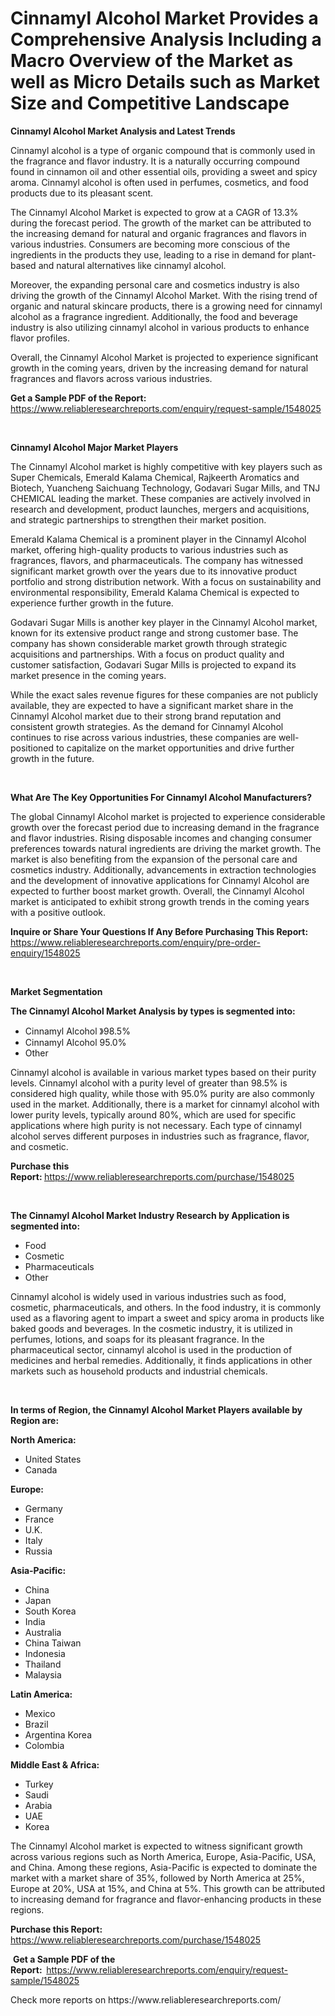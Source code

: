 <p><h1>Cinnamyl Alcohol Market Provides a Comprehensive Analysis Including a Macro Overview of the Market as well as Micro Details such as Market Size and Competitive Landscape</h1></p><p><strong>Cinnamyl Alcohol Market Analysis and Latest Trends</strong></p>
<p><p>Cinnamyl alcohol is a type of organic compound that is commonly used in the fragrance and flavor industry. It is a naturally occurring compound found in cinnamon oil and other essential oils, providing a sweet and spicy aroma. Cinnamyl alcohol is often used in perfumes, cosmetics, and food products due to its pleasant scent.</p><p>The Cinnamyl Alcohol Market is expected to grow at a CAGR of 13.3% during the forecast period. The growth of the market can be attributed to the increasing demand for natural and organic fragrances and flavors in various industries. Consumers are becoming more conscious of the ingredients in the products they use, leading to a rise in demand for plant-based and natural alternatives like cinnamyl alcohol.</p><p>Moreover, the expanding personal care and cosmetics industry is also driving the growth of the Cinnamyl Alcohol Market. With the rising trend of organic and natural skincare products, there is a growing need for cinnamyl alcohol as a fragrance ingredient. Additionally, the food and beverage industry is also utilizing cinnamyl alcohol in various products to enhance flavor profiles.</p><p>Overall, the Cinnamyl Alcohol Market is projected to experience significant growth in the coming years, driven by the increasing demand for natural fragrances and flavors across various industries.</p></p>
<p><strong>Get a Sample PDF of the Report:&nbsp;</strong> <a href="https://www.reliableresearchreports.com/enquiry/request-sample/1548025">https://www.reliableresearchreports.com/enquiry/request-sample/1548025</a></p>
<p>&nbsp;</p>
<p><strong>Cinnamyl Alcohol Major Market Players</strong></p>
<p><p>The Cinnamyl Alcohol market is highly competitive with key players such as Super Chemicals, Emerald Kalama Chemical, Rajkeerth Aromatics and Biotech, Yuancheng Saichuang Technology, Godavari Sugar Mills, and TNJ CHEMICAL leading the market. These companies are actively involved in research and development, product launches, mergers and acquisitions, and strategic partnerships to strengthen their market position.</p><p>Emerald Kalama Chemical is a prominent player in the Cinnamyl Alcohol market, offering high-quality products to various industries such as fragrances, flavors, and pharmaceuticals. The company has witnessed significant market growth over the years due to its innovative product portfolio and strong distribution network. With a focus on sustainability and environmental responsibility, Emerald Kalama Chemical is expected to experience further growth in the future.</p><p>Godavari Sugar Mills is another key player in the Cinnamyl Alcohol market, known for its extensive product range and strong customer base. The company has shown considerable market growth through strategic acquisitions and partnerships. With a focus on product quality and customer satisfaction, Godavari Sugar Mills is projected to expand its market presence in the coming years.</p><p>While the exact sales revenue figures for these companies are not publicly available, they are expected to have a significant market share in the Cinnamyl Alcohol market due to their strong brand reputation and consistent growth strategies. As the demand for Cinnamyl Alcohol continues to rise across various industries, these companies are well-positioned to capitalize on the market opportunities and drive further growth in the future.</p></p>
<p>&nbsp;</p>
<p><strong>What Are The Key Opportunities For Cinnamyl Alcohol Manufacturers?</strong></p>
<p><p>The global Cinnamyl Alcohol market is projected to experience considerable growth over the forecast period due to increasing demand in the fragrance and flavor industries. Rising disposable incomes and changing consumer preferences towards natural ingredients are driving the market growth. The market is also benefiting from the expansion of the personal care and cosmetics industry. Additionally, advancements in extraction technologies and the development of innovative applications for Cinnamyl Alcohol are expected to further boost market growth. Overall, the Cinnamyl Alcohol market is anticipated to exhibit strong growth trends in the coming years with a positive outlook.</p></p>
<p><strong>Inquire or Share Your Questions If Any Before Purchasing This Report:</strong> <a href="https://www.reliableresearchreports.com/enquiry/pre-order-enquiry/1548025">https://www.reliableresearchreports.com/enquiry/pre-order-enquiry/1548025</a></p>
<p>&nbsp;</p>
<p><strong>Market Segmentation</strong></p>
<p><strong>The Cinnamyl Alcohol Market Analysis by types is segmented into:</strong></p>
<p><ul><li>Cinnamyl Alcohol 》98.5%</li><li>Cinnamyl Alcohol 95.0%</li><li>Other</li></ul></p>
<p><p>Cinnamyl alcohol is available in various market types based on their purity levels. Cinnamyl alcohol with a purity level of greater than 98.5% is considered high quality, while those with 95.0% purity are also commonly used in the market. Additionally, there is a market for cinnamyl alcohol with lower purity levels, typically around 80%, which are used for specific applications where high purity is not necessary. Each type of cinnamyl alcohol serves different purposes in industries such as fragrance, flavor, and cosmetic.</p></p>
<p><strong>Purchase this Report:&nbsp;</strong><a href="https://www.reliableresearchreports.com/purchase/1548025">https://www.reliableresearchreports.com/purchase/1548025</a></p>
<p>&nbsp;</p>
<p><strong>The Cinnamyl Alcohol Market Industry Research by Application is segmented into:</strong></p>
<p><ul><li>Food</li><li>Cosmetic</li><li>Pharmaceuticals</li><li>Other</li></ul></p>
<p><p>Cinnamyl alcohol is widely used in various industries such as food, cosmetic, pharmaceuticals, and others. In the food industry, it is commonly used as a flavoring agent to impart a sweet and spicy aroma in products like baked goods and beverages. In the cosmetic industry, it is utilized in perfumes, lotions, and soaps for its pleasant fragrance. In the pharmaceutical sector, cinnamyl alcohol is used in the production of medicines and herbal remedies. Additionally, it finds applications in other markets such as household products and industrial chemicals.</p></p>
<p>&nbsp;</p>
<p><strong>In terms of Region, the Cinnamyl Alcohol Market Players available by Region are:</strong></p>
<p>
    <p> <strong> North America: </strong>
        <ul>
            <li>United States</li>
            <li>Canada</li>
        </ul>
        </p> 
    <p> <strong> Europe: </strong>
        <ul>
            <li>Germany</li>
            <li>France</li>
            <li>U.K.</li>
            <li>Italy</li>
            <li>Russia</li>
        </ul>
        </p> 
    <p> <strong> Asia-Pacific: </strong>
        <ul>
            <li>China</li>
            <li>Japan</li>
            <li>South Korea</li>
            <li>India</li>
            <li>Australia</li>
            <li>China Taiwan</li>
            <li>Indonesia</li>
            <li>Thailand</li>
            <li>Malaysia</li>
        </ul>
        </p> 
    <p> <strong> Latin America: </strong>
        <ul>
            <li>Mexico</li>
            <li>Brazil</li>
            <li>Argentina Korea</li>
            <li>Colombia</li>
        </ul>
        </p> 
    <p> <strong> Middle East & Africa: </strong>
        <ul>
            <li>Turkey</li>
            <li>Saudi</li>
            <li>Arabia</li>
            <li>UAE</li>
            <li>Korea</li>
        </ul>
    </p>
    </p>
<p><p>The Cinnamyl Alcohol market is expected to witness significant growth across various regions such as North America, Europe, Asia-Pacific, USA, and China. Among these regions, Asia-Pacific is expected to dominate the market with a market share of 35%, followed by North America at 25%, Europe at 20%, USA at 15%, and China at 5%. This growth can be attributed to increasing demand for fragrance and flavor-enhancing products in these regions.</p></p>
<p><strong>Purchase this Report: </strong><a href="https://www.reliableresearchreports.com/purchase/1548025">https://www.reliableresearchreports.com/purchase/1548025</a></p>
<p>&nbsp;<strong>Get a Sample PDF of the Report:&nbsp;&nbsp;</strong><a href="https://www.reliableresearchreports.com/enquiry/request-sample/1548025">https://www.reliableresearchreports.com/enquiry/request-sample/1548025</a></p>
<p><strong></strong></p>
<p>Check more reports on https://www.reliableresearchreports.com/</p>